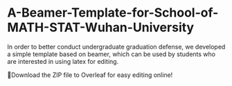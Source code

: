 # A-Beamer-Template-for-School-of-MATH-STAT-Wuhan-University
In order to better conduct undergraduate graduation defense, we developed a simple template based on beamer, which can be used by students who are interested in using latex for editing.

🌟Download the ZIP file to Overleaf for easy editing online!
